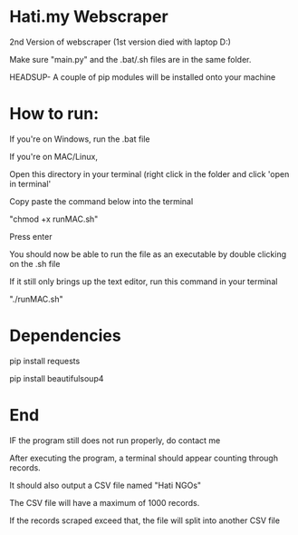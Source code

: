 # Hati.my Webscraper

2nd Version of webscraper (1st version died with laptop D:)

Make sure "main.py" and the .bat/.sh files are in the same folder.

HEADSUP- A couple of pip modules will be installed onto your machine

# How to run:
If you're on Windows, run the .bat file

If you're on MAC/Linux,

Open this directory in your terminal (right click in the folder and click 'open in terminal'

Copy paste the command below into the terminal

"chmod +x runMAC.sh"

Press enter

You should now be able to run the file as an executable by double clicking on the .sh file

If it still only brings up the text editor, run this command in your terminal

"./runMAC.sh"

# Dependencies
pip install requests

pip install beautifulsoup4

# End
IF the program still does not run properly, do contact me

After executing the program, a terminal should appear counting through records.

It should also output a CSV file named "Hati NGOs"

The CSV file will have a maximum of 1000 records.

If the records scraped exceed that, the file will split into another CSV file
